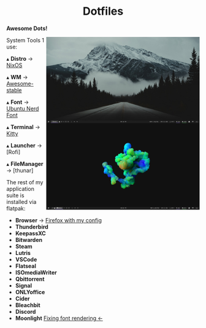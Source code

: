 <h1 align='center'>Dotfiles</h1>

**Awesome Dots!**

<img src='Desktop.png' alt='AwesomeWM' align='right' width='400px'/>

<img src='Desktop2.png' alt='AwesomeWM' align='right' width='400px'/>

System Tools 1 use:

   ▴ **Distro** -> [NixOS](https://nixos.org/)

   ▴ **WM** -> [Awesome-stable](https://awesomewm.org/)
   
   ▴ **Font** -> [Ubuntu Nerd Font](https://www.nerdfonts.com/#home)
     
   ▴ **Terminal** -> [Kitty](https://sw.kovidgoyal.net/kitty/)
   
   ▴ **Launcher** -> [Rofi]

   ▴ **FileManager** -> [thunar]

   The rest of my application suite is installed via flatpak:

   * **Browser** -> [Firefox with my config](https://github.com/jijtech/Firefox-chrome)
   * **Thunderbird**
   * **KeepassXC**
   * **Bitwarden**
   * **Steam**
   * **Lutris**
   * **VSCode**
   * **Flatseal**
   * **ISOmediaWriter**
   * **Qbittorrent**
   * **Signal**
   * **ONLYoffice**
   * **Cider**
   * **Bleachbit**
   * **Discord**
   * **Moonlight**
[Fixing font rendering <- ](https://wiki.manjaro.org/index.php/Improve_Font_Rendering)


